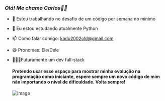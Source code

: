 ### ***Olá! Me chamo Carlos👋🏾***

- 🔭 Estou trabalhando no desafio de um código por semana no mínimo
- 🌱 Eu estou estudando atualmente Python
- 📫 Como falar comigo: kadu2002old@gmail.com
- 😄 Pronomes: Ele/Dele
- 👨🏾‍💻Futuramente um dev full-stack

  #### Pretendo usar esse espaço para mostrar minha evolução na programação como iniciante, espere sempre um novo código de mim não importando o nivel de dificuldade. Volta sempre!
  ![image](https://user-images.githubusercontent.com/101615010/158308628-7dcf7eb6-2225-42ae-9a35-609d09227765.png)

